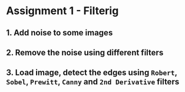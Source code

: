 # Assignment 1 - Filterig

## 1. Add noise to some images
## 2. Remove the noise using different filters
## 3. Load image, detect the edges using `Robert`, `Sobel`, `Prewitt`, `Canny` and `2nd Derivative` filters

